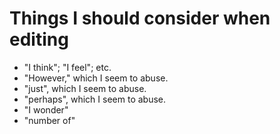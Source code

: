Things I should consider when editing
=====================================

* "I think"; "I feel"; etc.
* "However," which I seem to abuse.
* "just", which I seem to abuse.
* "perhaps", which I seem to abuse.
* "I wonder"
* "number of"
